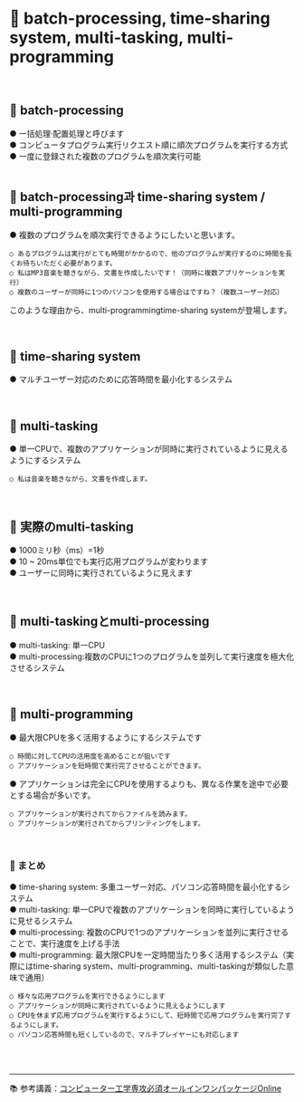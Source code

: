 # 🔑 batch-processing, time-sharing system, multi-tasking, multi-programming

<br>

## 📌 batch-processing

● 一括処理·配置処理と呼びます<br>
● コンピュータプログラム実行リクエスト順に順次プログラムを実行する方式<br>
● 一度に登録された複数のプログラムを順次実行可能 <br>
<br>

## 📌 batch-processing과 time-sharing system / multi-programming

● 複数のプログラムを順次実行できるようにしたいと思います。
```
○ あるプログラムは実行がとても時間がかかるので、他のプログラムが実行するのに時間を長くお待ちいただく必要があります。
○ 私はMP3音楽を聴きながら、文書を作成したいです！（同時に複数アプリケーションを実行）
○ 複数のユーザーが同時に1つのパソコンを使用する場合はですね？（複数ユーザー対応）
```
このような理由から、multi-programmingtime-sharing systemが登場します。

<br>

## 📌 time-sharing system

● マルチユーザー対応のために応答時間を最小化するシステム<br>

<br>

## 📌 multi-tasking

● 単一CPUで、複数のアプリケーションが同時に実行されているように見えるようにするシステム
```
○ 私は音楽を聴きながら、文書を作成します。
```

<br>

## 📌 実際のmulti-tasking

● 1000ミリ秒（ms）=1秒<br>
● 10 ~ 20ms単位でも実行応用プログラムが変わります<br>
● ユーザーに同時に実行されているように見えます<br>

<br>

## 📌 multi-taskingとmulti-processing

● multi-tasking:  単一CPU<br>
● multi-processing:複数のCPUに1つのプログラムを並列して実行速度を極大化させるシステム<br>

<br>

## 📌 multi-programming

● 最大限CPUを多く活用するようにするシステムです
```
○ 時間に対してCPUの活用度を高めることが狙いです
○ アプリケーションを短時間で実行完了させることができます。
```
● アプリケーションは完全にCPUを使用するよりも、異なる作業を途中で必要とする場合が多いです。
```
○ アプリケーションが実行されてからファイルを読みます。
○ アプリケーションが実行されてからプリンティングをします。
```

<br>

### 📌 まとめ
● time-sharing system: 多重ユーザー対応、パソコン応答時間を最小化するシステム<br>
● multi-tasking: 単一CPUで複数のアプリケーションを同時に実行しているように見せるシステム<br>
● multi-processing: 複数のCPUで1つのアプリケーションを並列に実行させることで、実行速度を上げる手法<br>
● multi-programming: 最大限CPUを一定時間当たり多く活用するシステム（実際にはtime-sharing system、multi-programming、multi-taskingが類似した意味で通用）
```
○ 様々な応用プログラムを実行できるようにします
○ アプリケーションが同時に実行されているように見えるようにします
○ CPUを休まず応用プログラムを実行するようにして、短時間で応用プログラムを実行完了するようにします。
○ パソコン応答時間も短くしているので、マルチプレイヤーにも対応します
```


<br>
<br>

---

📚 参考講義：[コンピューター工学専攻必須オールインワンパッケージOnline](https://fastcampus.co.kr/dev_online_cs)